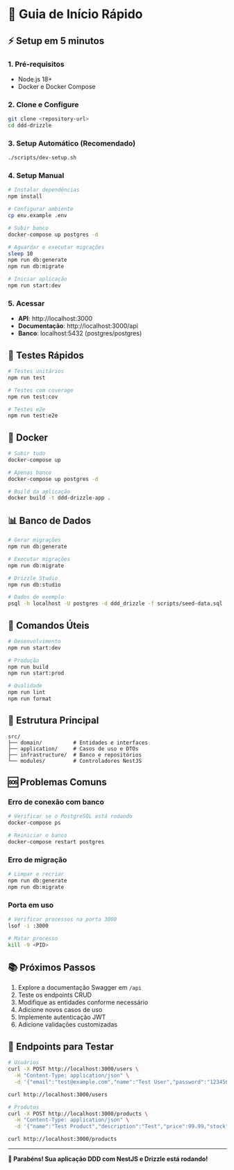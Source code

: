 # 🚀 Guia de Início Rápido

## ⚡ Setup em 5 minutos

### 1. Pré-requisitos
- Node.js 18+
- Docker e Docker Compose

### 2. Clone e Configure
```bash
git clone <repository-url>
cd ddd-drizzle
```

### 3. Setup Automático (Recomendado)
```bash
./scripts/dev-setup.sh
```

### 4. Setup Manual
```bash
# Instalar dependências
npm install

# Configurar ambiente
cp env.example .env

# Subir banco
docker-compose up postgres -d

# Aguardar e executar migrações
sleep 10
npm run db:generate
npm run db:migrate

# Iniciar aplicação
npm run start:dev
```

### 5. Acessar
- **API**: http://localhost:3000
- **Documentação**: http://localhost:3000/api
- **Banco**: localhost:5432 (postgres/postgres)

## 🧪 Testes Rápidos

```bash
# Testes unitários
npm run test

# Testes com coverage
npm run test:cov

# Testes e2e
npm run test:e2e
```

## 🐳 Docker

```bash
# Subir tudo
docker-compose up

# Apenas banco
docker-compose up postgres -d

# Build da aplicação
docker build -t ddd-drizzle-app .
```

## 📊 Banco de Dados

```bash
# Gerar migrações
npm run db:generate

# Executar migrações
npm run db:migrate

# Drizzle Studio
npm run db:studio

# Dados de exemplo
psql -h localhost -U postgres -d ddd_drizzle -f scripts/seed-data.sql
```

## 🔧 Comandos Úteis

```bash
# Desenvolvimento
npm run start:dev

# Produção
npm run build
npm run start:prod

# Qualidade
npm run lint
npm run format
```

## 📁 Estrutura Principal

```
src/
├── domain/          # Entidades e interfaces
├── application/     # Casos de uso e DTOs
├── infrastructure/  # Banco e repositórios
└── modules/         # Controladores NestJS
```

## 🆘 Problemas Comuns

### Erro de conexão com banco
```bash
# Verificar se o PostgreSQL está rodando
docker-compose ps

# Reiniciar o banco
docker-compose restart postgres
```

### Erro de migração
```bash
# Limpar e recriar
npm run db:generate
npm run db:migrate
```

### Porta em uso
```bash
# Verificar processos na porta 3000
lsof -i :3000

# Matar processo
kill -9 <PID>
```

## 📚 Próximos Passos

1. Explore a documentação Swagger em `/api`
2. Teste os endpoints CRUD
3. Modifique as entidades conforme necessário
4. Adicione novos casos de uso
5. Implemente autenticação JWT
6. Adicione validações customizadas

## 🎯 Endpoints para Testar

```bash
# Usuários
curl -X POST http://localhost:3000/users \
  -H "Content-Type: application/json" \
  -d '{"email":"test@example.com","name":"Test User","password":"123456"}'

curl http://localhost:3000/users

# Produtos
curl -X POST http://localhost:3000/products \
  -H "Content-Type: application/json" \
  -d '{"name":"Test Product","description":"Test","price":99.99,"stock":100}'

curl http://localhost:3000/products
```

---

**🎉 Parabéns! Sua aplicação DDD com NestJS e Drizzle está rodando!**
